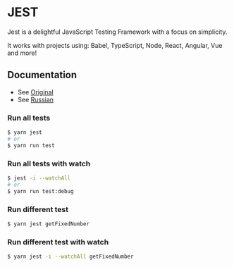 # JEST

Jest is a delightful JavaScript Testing Framework with a focus on simplicity.

It works with projects using: Babel, TypeScript, Node, React, Angular, Vue and more!

## Documentation

- See [Original](https://jestjs.io/docs/getting-started)
- See [Russian](https://jestjs.io/ru/docs/getting-started)

### Run all tests

```sh
$ yarn jest
# or
$ yarn run test
```

### Run all tests with watch

```sh
$ jest -i --watchAll
# or
$ yarn run test:debug
```

### Run different test

```sh
$ yarn jest getFixedNumber
```

### Run different test with watch

```sh
$ yarn jest -i --watchAll getFixedNumber
```
